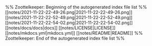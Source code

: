 %% Zoottelkeeper: Beginning of the autogenerated index file list  %%
 [[notes/2021-11-22-22-49-26.png|2021-11-22-22-49-26.png]]
 [[notes/2021-11-22-22-52-49.png|2021-11-22-22-52-49.png]]
 [[notes/2021-11-22-22-54-02.png|2021-11-22-22-54-02.png]]
 [[notes/docs/docs|docs]]
 [[notes/LICENSE|LICENSE]]
 [[notes/mkdocs.yml|mkdocs.yml]]
 [[notes/README|README]]
%% Zoottelkeeper: End of the autogenerated index file list  %%
